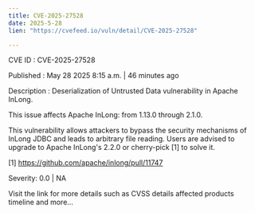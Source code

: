 ```yaml
---
title: CVE-2025-27528
date: 2025-5-28
lien: "https://cvefeed.io/vuln/detail/CVE-2025-27528"

---
```


CVE ID : CVE-2025-27528

Published :  May 28
2025
8:15 a.m. | 46 minutes ago

Description : Deserialization of Untrusted Data vulnerability in Apache InLong.

This issue affects Apache InLong: from 1.13.0 through 2.1.0. 

This
vulnerability allows attackers to bypass the security mechanisms of InLong
JDBC and leads to arbitrary file reading. Users are advised to upgrade to Apache InLong's 2.2.0 or cherry-pick [1] to solve it.

[1]  https://github.com/apache/inlong/pull/11747

Severity: 0.0 | NA

Visit the link for more details
such as CVSS details
affected products
timeline
and more...
